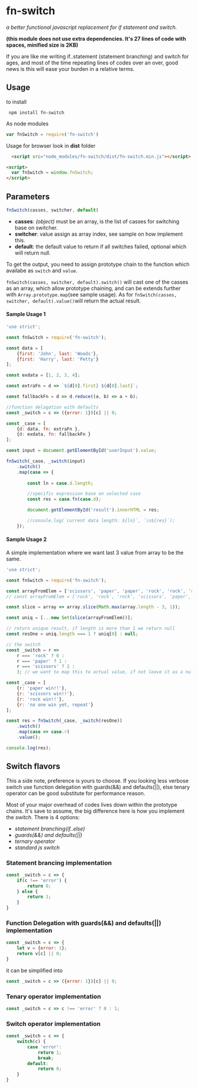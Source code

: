 # fn-switch
*a better functional javascript replacement for if statement and switch.*

**(this module does not use extra dependencies. It's 27 lines of code with spaces, minified size is 2KB)**

If you are like me writing if..statement (statement branching) and switch for ages, and most of the time repeating lines of codes over an over, good news is this will ease your burden in a relative terms.

## Usage
to install

``` npm install fn-switch```

As node modules
```javascript
var fnSwitch = require('fn-switch')
```
Usage for browser look in **dist** folder

```html
  <script src="node_modules/fn-switch/dist/fn-switch.min.js"></script>

<script>
  var fnSwitch = window.fnSwitch;
</script>
```

## Parameters
```javascript
fnSwitch(casses, switcher, default)
```
- **casses**: *(object)* must be an array, is the list of casses for switching base on switcher.
- **switcher**: value assign as array index, see sample on how implement this.
- **default**: the default value to return if all switches failed, optional which will return null.

To get the output, you need to assign prototype chain to the function which availabe as ```switch``` and ```value```.

```fnSwitch(casses, switcher, default).switch()``` will cast one of the casses as an array, which allow prototype chaining, and can be extends further with ```Array.prototype.map```(see sample usage). As for ```fnSwitch(casses, switcher, default).value()```will return the actual result.

#### Sample Usage 1
```javascript
'use strict';

const fnSwitch = require('fn-switch');

const data = [
    {first: 'John', last: 'Woods'},
    {first: 'Harry', last: 'Petty'}
];

const exdata = [1, 2, 3, 4];

const extraFn = d => `${d[0].first} ${d[0].last}`;

const fallbackFn = d => d.reduce((a, b) => a + b);

//function delagation with defaults
const _switch = c => ({error: 1})[c] || 0;

const _case = [ 
    {d: data, fn: extraFn }, 
    {d: exdata, fn: fallbackFn }
];

const input = document.getElementById('userInput').value; 

fnSwitch(_case, _switch(input)
    .switch()
    .map(case => {
    
        const ln = case.d.length;

        //specific expression base on selected case
        const res = case.fn(case.d);

        document.getElementById('result').innerHTML = res;

        //console.log(`current data length: ${ln}`, `\n${res}`);
    });

```
#### Sample Usage 2
A simple implementation where we want last 3 value from array to be the same.

```javascript
'use strict';

const fnSwitch = require('fn-switch');

const arrayFromElem = ['scissors', 'paper', 'paper', 'rock', 'rock', 'rock'];
// const arrayFromElem = ['rock', 'rock', 'rock', 'scissors', 'paper', 'paper', 'paper'];

const slice = array => array.slice(Math.max(array.length - 3, 1));

const uniq = [...new Set(slice(arrayFromElem))];

// return unique result, if length is more than 1 we return null
const resOne = uniq.length === 1 ? uniq[0] : null;

// the switch
const _switch = r =>
    r === 'rock' ? 0 : 
    r === 'paper' ? 1 : 
    r === 'scissors' ? 2 : 
    3; // we want to map this to actual value, if not leave it as a null

const _case = [
    {r: 'paper win!!'},
    {r: 'scissors win!!'},
    {r: 'rock win!!'},
    {r: 'no one win yet, repeat'}
];

const res = fnSwitch(_case, _switch(resOne))
    .switch()
    .map(case => case.r)
    .value();

console.log(res);
```

## Switch flavors

This a side note, preference is yours to choose. If you looking less verbose switch use function delegation with guards(&&) and defaults(||), else tenary operator can be good substitute for performance reason.

Most of your major overhead of codes lives down within the prototype chains. It's save to assume, the big difference here is how you implement the *switch*. There is 4 options: 
- *statement branching(if..else)*
- *guards(&&) and defaults(||)* 
- *ternary operator*
- *standard js switch*

### Statement brancing implementation
```javascript
const _switch = c => {
    if(c !== 'error') {
        return 0;
    } else {
        return 1;
    }
}
```
### Function Delegation with guards(&&) and defaults(||) implementation
```javascript
const _switch = c => {
    let v = {error: 1};
    return v[c] || 0;
}
```
it can be simplified into

```javascript
const _switch = c => ({error: 1})[c] || 0;
```

### Tenary operator implementation
```javascript
const _switch = c => c !== 'error' ? 0 : 1;
```

### Switch operator implementation
```javascript
const _switch = c => {
    switch(c) {
        case 'error':
            return 1;
            break;
        default:
            return 0;
    }
}
```
